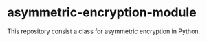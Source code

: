 # asymmetric-encryption-module

This repository consist a class for asymmetric encryption in Python.
